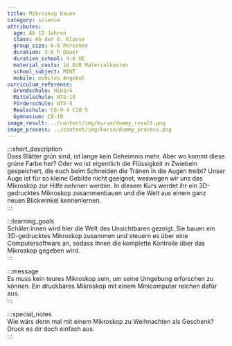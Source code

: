 ```yaml
---
title: Mikroskop bauen
category: science
attributes:
  age: Ab 12 Jahren
  class: Ab der 6. Klasse
  group_size: 6-8 Personen
  duration: 3-5 h Dauer
  duration_school: 4-6 UE
  material_costs: 10 EUR Materialkosten
  school_subject: MINT
  mobile: mobiles Angebot
curriculum_reference:
  Grundschule: HSU3/4  
  Mittelschule: NT5-10
  Förderschule: NT5-9    
  Realschule: C8-9 4 C10 5
  Gymnasium: C8-10
image_result: ../content/img/kurse/dummy_result.png
image_process: ../content/img/kurse/dummy_process.png
---
```

:::short_description  
Dass Blätter grün sind, ist lange kein Geheimnis mehr. Aber wo kommt diese grüne Farbe her? Oder wo ist eigentlich die Flüssigkeit in Zwiebeln gespeichert, die euch beim Schneiden die Tränen in die Augen treibt? Unser Auge ist für so kleine Gebilde nicht geeignet, weswegen wir uns das Mikroskop zur Hilfe nehmen werden. In diesem Kurs werdet ihr ein 3D-gedrucktes Mikroskop zusammenbauen und die Welt aus einem ganz neuen Blickwinkel kennenlernen.      
:::

:::learning_goals  
Schäler:innen wird hier die Welt des Unsichtbaren gezeigt. Sie bauen ein 3D-gedrucktes Mikroskop zusammen und steuern es über eine Computersoftware an, sodass ihnen die komplette Kontrolle über das Mikroskop gegeben wird.               
:::

:::message  
Es muss kein teures Mikroskop sein, um seine Umgebung erforschen zu können. Ein druckbares Mikroskop mit einem Minicomputer reichen dafür aus.    
:::  

:::special_notes  
Wie wärs denn mal mit einem Mikroskop zu Weihnachten als Geschenk? Druck es dir doch einfach aus.     
:::
